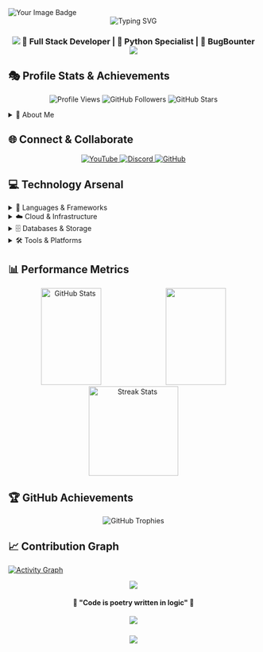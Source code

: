 <img src="https://tryhackme-badges.s3.amazonaws.com/freak.fr.png" alt="Your Image Badge" />

<div align="center">
  <img src="https://readme-typing-svg.herokuapp.com?font=Fira+Code&size=40&pause=1000&color=F70000&center=true&vCenter=true&width=600&height=100&lines=Hello+World!;I'm+Freak;Crafting+Digital+Solutions" alt="Typing SVG" />
</div>



<h3 align="center">
    <img src="https://raw.githubusercontent.com/andreasbm/readme/master/assets/lines/colored.png">
    🚀 Full Stack Developer | 🐍 Python Specialist | 🐞 BugBounter
    <img src="https://raw.githubusercontent.com/andreasbm/readme/master/assets/lines/colored.png">
</h3>

## 🎭 Profile Stats & Achievements
<p align="center">
  <img src="https://api.visitorbadge.io/api/VisitorHit?user=freakfr0&countColorcountColor&countColor=%23FF0000" alt="Profile Views" />
  <img src="https://img.shields.io/github/followers/freakfr0?color=FF0000&style=for-the-badge&logo=github&label=Followers" alt="GitHub Followers" />
  <img src="https://img.shields.io/github/stars/freakfr0?color=FF0000&style=for-the-badge&logo=github&label=Stars" alt="GitHub Stars" />
</p>

<details>
<summary>🎯 About Me</summary>
<br>

```python
class Developer:
    def __init__(self):
        self.name = "Freak"
        self.role = "Full Stack Developer"
        self.language_spoken = ["hi_IN", "en_US"]
        self.current_work = "Python Development Projects"
        self.learning = "Advanced Cloud Technologies"
        
    def say_hi(self):
        print("Thanks for dropping by! Let's build something amazing together!")

me = Developer()
me.say_hi()
```

- 🔭 Currently crafting: **Next-Gen Python Solutions**
- 🌱 Exploring: **Cloud Architecture & DevOps**
- 👯 Open to: **Innovative Collaborations**
- 💡 Passionate about: **Clean Code & Best Practices**
- ⚡ Fun fact: **I debug with rubber ducks! 🦆**
</details>

## 🌐 Connect & Collaborate
<p align="center">
<a href="https://www.youtube.com/@freakfr0" target="_blank">
  <img src="https://img.shields.io/badge/YouTube-%23FF0000.svg?style=for-the-badge&logo=YouTube&logoColor=white&edge_flat=false" alt="YouTube"/>
</a>
<a href="https://discord.gg/Titan's-Den" target="_blank">
  <img src="https://img.shields.io/badge/Discord-%237289DA.svg?style=for-the-badge&logo=discord&logoColor=white&edge_flat=false" alt="Discord"/>
</a>
<a href="https://github.com/freakfr0" target="_blank">
  <img src="https://img.shields.io/badge/GitHub-%23121011.svg?style=for-the-badge&logo=github&logoColor=white&edge_flat=false" alt="GitHub"/>
</a>
</p>

## 💻 Technology Arsenal

<details>
<summary>🔨 Languages & Frameworks</summary>
<br>

![Python](https://img.shields.io/badge/python-%233776AB.svg?style=for-the-badge&logo=python&logoColor=white)
![HTML5](https://img.shields.io/badge/html5-%23E34F26.svg?style=for-the-badge&logo=html5&logoColor=white)
![CSS3](https://img.shields.io/badge/css3-%231572B6.svg?style=for-the-badge&logo=css3&logoColor=white)
![JavaScript](https://img.shields.io/badge/javascript-%23323330.svg?style=for-the-badge&logo=javascript&logoColor=%23F7DF1E)
![TypeScript](https://img.shields.io/badge/typescript-%23007ACC.svg?style=for-the-badge&logo=typescript&logoColor=white)
![React](https://img.shields.io/badge/react-%2320232a.svg?style=for-the-badge&logo=react&logoColor=%2361DAFB)
![Django](https://img.shields.io/badge/django-%23092E20.svg?style=for-the-badge&logo=django&logoColor=white)
![FastAPI](https://img.shields.io/badge/FastAPI-005571?style=for-the-badge&logo=fastapi)
</details>

<details>
<summary>☁️ Cloud & Infrastructure</summary>
<br>

![AWS](https://img.shields.io/badge/AWS-%23FF9900.svg?style=for-the-badge&logo=amazon-aws&logoColor=white)
![Azure](https://img.shields.io/badge/azure-%230072C6.svg?style=for-the-badge&logo=microsoftazure&logoColor=white)
![Cloudflare](https://img.shields.io/badge/Cloudflare-F38020?style=for-the-badge&logo=Cloudflare&logoColor=white)
![Heroku](https://img.shields.io/badge/heroku-%23430098.svg?style=for-the-badge&logo=heroku&logoColor=white)
![DigitalOcean](https://img.shields.io/badge/DigitalOcean-%230167ff.svg?style=for-the-badge&logo=digitalOcean&logoColor=white)
</details>

<details>
<summary>🗄️ Databases & Storage</summary>
<br>

![MongoDB](https://img.shields.io/badge/MongoDB-%234ea94b.svg?style=for-the-badge&logo=mongodb&logoColor=white)
![PostgreSQL](https://img.shields.io/badge/postgres-%23316192.svg?style=for-the-badge&logo=postgresql&logoColor=white)
![SQLite](https://img.shields.io/badge/sqlite-%2307405e.svg?style=for-the-badge&logo=sqlite&logoColor=white)
![Redis](https://img.shields.io/badge/redis-%23DD0031.svg?style=for-the-badge&logo=redis&logoColor=white)
![MySQL](https://img.shields.io/badge/mysql-%2300f.svg?style=for-the-badge&logo=mysql&logoColor=white)
</details>

<details>
<summary>🛠️ Tools & Platforms</summary>
<br>

![Git](https://img.shields.io/badge/git-%23F05033.svg?style=for-the-badge&logo=git&logoColor=white)
![Docker](https://img.shields.io/badge/docker-%230db7ed.svg?style=for-the-badge&logo=docker&logoColor=white)
![Linux](https://img.shields.io/badge/Linux-FCC624?style=for-the-badge&logo=linux&logoColor=black)
![Kubernetes](https://img.shields.io/badge/kubernetes-%23326ce5.svg?style=for-the-badge&logo=kubernetes&logoColor=white)
![Jenkins](https://img.shields.io/badge/jenkins-%232C5263.svg?style=for-the-badge&logo=jenkins&logoColor=white)
![Nginx](https://img.shields.io/badge/nginx-%23009639.svg?style=for-the-badge&logo=nginx&logoColor=white)
</details>

## 📊 Performance Metrics

<div align="center">
  <img width="49%" height="195px" src="https://github-readme-stats.vercel.app/api?username=freakfr0&show_icons=true&count_private=true&hide_border=true&title_color=ff0000&icon_color=ff0000&text_color=c9d1d9&bg_color=0d1117" alt="GitHub Stats" /> 
  <img width="49%" height="195px" src="https://github-readme-stats.vercel.app/api/top-langs/?username=freakfr0&layout=compact&hide_border=true&title_color=ff0000&text_color=c9d1d9&bg_color=0d1117" />
</div>

<div align="center">
  <img height="180em" src="https://github-readme-streak-stats.herokuapp.com/?user=freakfr0&theme=black-ice&hide_border=true&stroke=0000&background=0D1117&ring=ff0000&fire=ff0000&currStreakLabel=ff0000" alt="Streak Stats"/>
</div>

## 🏆 GitHub Achievements
<p align="center">
  <img src="https://github-profile-trophy.vercel.app/?username=AxZeRxD&theme=radical&no-frame=true&no-bg=true&row=1&column=7" alt="GitHub Trophies"/>
</p>

## 📈 Contribution Graph
[![Activity Graph](https://github-readme-activity-graph.vercel.app/graph?username=freakfr0&bg_color=0d1117&color=ff0000&line=ff0000&point=ffffff&area=true&hide_border=true)](https://github.com/ashutosh00710/github-readme-activity-graph)

<div align="center">
  <img src="https://raw.githubusercontent.com/andreasbm/readme/master/assets/lines/colored.png">
  <h4>🚀 "Code is poetry written in logic" 🚀</h4>
  <img src="https://raw.githubusercontent.com/andreasbm/readme/master/assets/lines/colored.png">
</div>

<h3 align="center">
    <img src="https://capsule-render.vercel.app/api?type=waving&color=ff0000&height=100&section=footer"/>
</h3>
